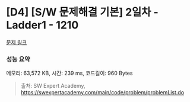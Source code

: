 # [D4] [S/W 문제해결 기본] 2일차 - Ladder1 - 1210 

[문제 링크](https://swexpertacademy.com/main/code/problem/problemDetail.do?contestProbId=AV14ABYKADACFAYh) 

### 성능 요약

메모리: 63,572 KB, 시간: 239 ms, 코드길이: 960 Bytes



> 출처: SW Expert Academy, https://swexpertacademy.com/main/code/problem/problemList.do